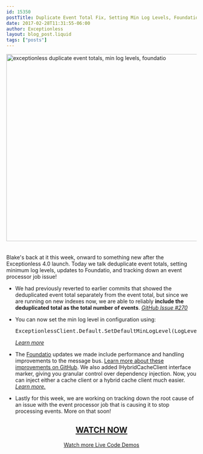 ```yaml
---
id: 15350
postTitle: Duplicate Event Total Fix, Setting Min Log Levels, Foundatio Updates, and more &#8211; Live Code Demo
date: 2017-02-28T11:31:55-06:00
author: Exceptionless
layout: blog_post.liquid
tags: ["posts"]
---
```

[<img loading="lazy" class="aligncenter size-large wp-image-15351" style="margin-bottom: 20px;" src="/assets/170228-header-1024x538.jpg" alt="exceptionless duplicate event totals, min log levels, foundatio" width="940" height="494" data-id="15351" srcset="/assets/170228-header-1024x538.jpg 1024w, /assets/170228-header-300x158.jpg 300w, /assets/170228-header-768x403.jpg 768w, /assets/170228-header.jpg 1200w" sizes="(max-width: 940px) 100vw, 940px" />](https://www.liveedu.tv/niemyjski/2qyKy-exceptionless-weekly-demo-2-20-17/bGgd4-exceptionless-weekly-demo-2-13-17/)

Blake's back at it this week, onward to something new after the Exceptionless 4.0 launch. Today we talk deduplicate event totals, setting minimum log levels, updates to Foundatio, and tracking down an event processor job issue!<!--more-->

* We had previously reverted to earlier commits that showed the deduplicated event total separately from the event total, but since we are running on new indexes now, we are able to reliably **include the deduplicated total as the total number of events**. [_GitHub Issue #270_](https://github.com/exceptionless/Exceptionless/issues/270)

* You can now set the min log level in configuration using: <pre class="brush: csharp; title: ; notranslate" title="">ExceptionlessClient.Default.SetDefaultMinLogLevel(LogLevel.Warn);</pre>

    _[Learn more](https://github.com/exceptionless/Exceptionless.Net/commit/bc29626a8c70fb23cb22983f8e55818b8f889cb2)_</li> </ul>

    * The [Foundatio](https://github.com/exceptionless/Foundatio) updates we made include performance and handling improvements to the message bus. [Learn more about these improvements on GitHub](https://github.com/exceptionless/Foundatio/commit/c66ce6691614fca4ef423a34505a51ea0f2f354f). We also added IHybridCacheClient interface marker, giving you granular control over dependency injection. Now, you can inject either a cache client or a hybrid cache client much easier. _[Learn more.](https://github.com/exceptionless/Foundatio/commit/c0e30a08a80c4a29a47c83d8dda32316e4a9ed04)_

    * Lastly for this week, we are working on tracking down the root cause of an issue with the event processor job that is causing it to stop processing events. More on that soon!

    <h2 style="text-align: center;">
      <a href="https://www.liveedu.tv/niemyjski/2qyKy-exceptionless-weekly-demo-2-20-17/bGgd4-exceptionless-weekly-demo-2-13-17/">WATCH NOW</a>
    </h2>

    <p style="text-align: center;">
      <a href="/category/live-coding/">Watch more Live Code Demos</a>
    </p>
